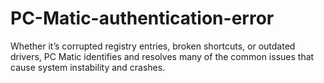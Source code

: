 # PC-Matic-authentication-error
Whether it’s corrupted registry entries, broken shortcuts, or outdated drivers, PC Matic identifies and resolves many of the common issues that cause system instability and crashes.
